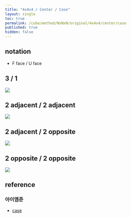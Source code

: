 ```yaml
---
title: "4x4x4 / Center / Case"
layout: single
toc: true
permalink: /cube/method/NxNxN/original/4x4x4/center/case
published: true
hidden: false
---
```


<head>
  <base target="_blank">
  <style>
    img {
      max-width: 250px;
    }
  </style>
</head>



## notation

- F face / U face



## 3 / 1

<a href="https://alpha.twizzle.net/edit/?puzzle=4x4x4&stickering=centers-only&alg=r+U+r%27&setup-anchor=end&setup-alg=f+U+R+f%27">
  <img src="https://user-images.githubusercontent.com/92285528/220947255-d0914145-266c-4185-8208-c898c0fbc32d.png">
</a>



## 2 adjacent / 2 adjacent

<a href="https://alpha.twizzle.net/edit/?puzzle=4x4x4&stickering=centers-only&setup-anchor=end&alg=r+U2+r%27&setup-alg=f+U+R+f%27">
  <img src="https://user-images.githubusercontent.com/92285528/220947668-231a2e9e-2b95-4158-8df2-f12a9b46b7a2.png">
</a>



## 2 adjacent / 2 opposite

<a href="https://alpha.twizzle.net/edit/?puzzle=4x4x4&stickering=centers-only&setup-anchor=end&alg=r+U+r%27+U2+r+U+r%27&setup-alg=f+U+R+f%27">
  <img src="https://user-images.githubusercontent.com/92285528/220947920-0f696ae2-4824-44f9-8060-881b2fc2e8ed.png">
</a>



## 2 opposite / 2 opposite

<a href="https://alpha.twizzle.net/edit/?puzzle=4x4x4&stickering=centers-only&setup-anchor=end&alg=r+U+r2%27+F+r&setup-alg=f+U+R+f%27">
  <img src="https://user-images.githubusercontent.com/92285528/220948069-cc118e29-54ca-49dc-bb4e-952ee92f1413.png">
</a>



## reference

### 아이엠준

- [case](https://youtu.be/4ViuGBx14zg)
